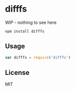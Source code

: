 # difffs

WIP - nothing to see here

```
npm install difffs
```

## Usage

``` js
var difffs = require('difffs')
```

## License

MIT
